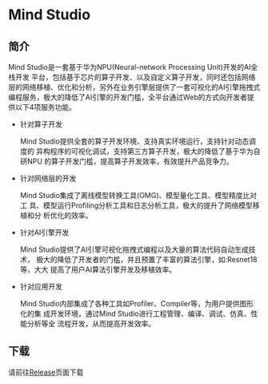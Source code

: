 # Mind Studio

## 简介

Mind Studio是一套基于华为NPU(Neural-network Processing Unit)开发的AI全栈开发 平台，包括基于芯片的算子开发、以及自定义算子开发，同时还包括网络层的网络移植、优化和分析，另外在业务引擎层提供了一套可视化的AI引擎拖拽式编程服务，极大的降低了AI引擎的开发门槛，全平台通过Web的方式向开发者提供以下4项服务功能。

* 针对算子开发
  
  Mind Studio提供全套的算子开发环境、支持真实环境运行，支持针对动态调度的 异构程序的可视化调试，支持第三方算子开发，极大的降低了基于华为自研NPU 的算子开发门槛，提高算子开发效率，有效提升产品竞争力。
  
* 针对网络层的开发
  
  Mind Studio集成了离线模型转换工具(OMG)、模型量化工具、模型精度比对工 具、模型运行Profiling分析工具和日志分析工具，极大的提升了网络模型移植和分 析优化的效率。
  
* 针对AI引擎开发
  
  Mind Studio提供了AI引擎可视化拖拽式编程以及大量的算法代码自动生成技术， 极大的降低了开发者的门槛，并且预置了丰富的算法引擎，如:Resnet18等，大大 提高了用户AI算法引擎开发及移植效率。
 
* 针对应用开发
  
  Mind Studio内部集成了各种工具如Profiler、Compiler等，为用户提供图形化的集 成开发环境，通过Mind Studio进行工程管理、编译、调试、仿真、性能分析等全 流程开发，从而提高开发效率。
  
## 下载

请前往[Release](https://github.com/huaweiatlas/MindStudio/releases)页面下载
